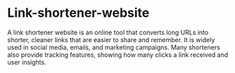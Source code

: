 # Link-shortener-website
A link shortener website is an online tool that converts long URLs into shorter, cleaner links that are easier to share and remember. It is widely used in social media, emails, and marketing campaigns. Many shorteners also provide tracking features, showing how many clicks a link received and user insights.
